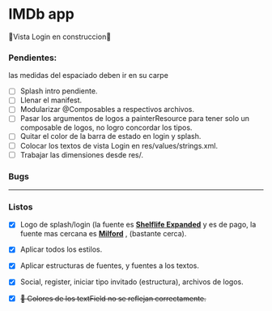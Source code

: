 # IMDb app

🚧Vista Login en construccion🚧

### Pendientes:

las medidas del espaciado deben ir en su carpe

- [ ] Splash intro pendiente.
- [ ] Llenar el manifest.
- [ ] Modularizar @Composables a respectivos archivos.
- [ ] Pasar los argumentos de logos a painterResource para tener solo un composable de logos, no logro concordar los tipos.
- [ ] Quitar el color de la barra de estado en login y splash.
- [ ] Colocar los textos de vista Login en res/values/strings.xml.
- [ ] Trabajar las dimensiones desde res/.

### Bugs

<hr/>

### Listos

- [x] Logo de splash/login (la fuente es [**Shelflife Expanded**](https://www.myfonts.com/fonts/aah-yes/shelflife/expanded/) y es de pago, la fuente mas cercana es **[Milford](https://www.fontzillion.com/fonts/roger-white/milford)** , (bastante cerca).
- [x] Aplicar todos los estilos.
- [x] Aplicar estructuras de fuentes, y fuentes a los textos.
- [x] Social, register, iniciar tipo invitado (estructura), archivos de logos.
- [x] ~~🐞 Colores de los textField no se reflejan correctamente.~~












